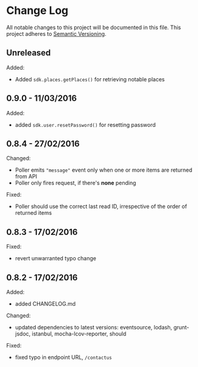 
# Change Log

All notable changes to this project will be documented in this file.
This project adheres to [Semantic Versioning](http://semver.org/).


## Unreleased

Added:

* Added `sdk.places.getPlaces()` for retrieving notable places


## 0.9.0 - 11/03/2016

Added:

* added `sdk.user.resetPassword()` for resetting password


## 0.8.4 - 27/02/2016

Changed:

* Poller emits `"message"` event only when one or more items are returned from API
* Poller only fires request, if there's **none** pending

Fixed:

* Poller should use the correct last read ID, irrespective of the order of returned items


## 0.8.3 - 17/02/2016

Fixed:

* revert unwarranted typo change


## 0.8.2 - 17/02/2016

Added:

* added CHANGELOG.md

Changed:

* updated dependencies to latest versions: eventsource, lodash, grunt-jsdoc,
  istanbul, mocha-lcov-reporter, should

Fixed:

* fixed typo in endpoint URL, `/contactus`

